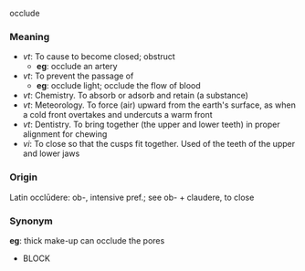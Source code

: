 occlude
### Meaning
+ _vt_: To cause to become closed; obstruct
    + __eg__: occlude an artery
+ _vt_: To prevent the passage of
    + __eg__: occlude light; occlude the flow of blood
+ _vt_: Chemistry. To absorb or adsorb and retain (a substance)
+ _vt_: Meteorology. To force (air) upward from the earth's surface, as when a cold front overtakes and undercuts a warm front
+ _vt_: Dentistry. To bring together (the upper and lower teeth) in proper alignment for chewing
+ _vi_: To close so that the cusps fit together. Used of the teeth of the upper and lower jaws

### Origin

Latin occlūdere: ob-, intensive pref.; see ob- + claudere, to close

### Synonym

__eg__: thick make-up can occlude the pores

+ BLOCK


